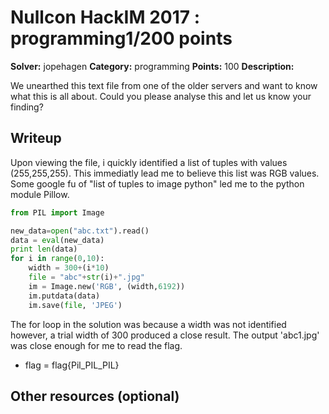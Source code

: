 # Nullcon HackIM 2017 : programming1/200 points

**Solver:** jopehagen
**Category:** programming
**Points:** 100
**Description:**

We unearthed this text file from one of the older servers and want to know what this is all about. Could you please analyse this and let us know your finding?

## Writeup


Upon viewing the file, i quickly identified a list of tuples with values (255,255,255). This immediatly lead me to believe this list was RGB values.
Some google fu of "list of tuples to image python" led me to the python module Pillow.

```python
from PIL import Image

new_data=open("abc.txt").read()
data = eval(new_data)
print len(data)
for i in range(0,10):
	width = 300+(i*10)
	file = "abc"+str(i)+".jpg"
	im = Image.new('RGB', (width,6192))
	im.putdata(data)
	im.save(file, 'JPEG')

```

The for loop in the solution was because a width was not identified however, a trial width of 300 produced a close result.
The output 'abc1.jpg' was close enough for me to read the flag.

* flag = flag{Pil_PIL_PIL}

## Other resources (optional)




